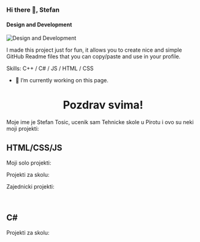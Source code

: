 ### Hi there 👋, Stefan
#### Design and Development
![Design and Development](https://cdn.dribbble.com/users/32897/screenshots/3564812/1.gif)

I made this project just for fun, it allows you to create nice and simple GitHub Readme files that you can copy/paste and use in your profile.

Skills: C++ / C# / JS / HTML / CSS

- 🔭 I’m currently working on this page. 












<h1 align="center">Pozdrav svima!</h1>
<head>

<body>
Moje ime je Stefan Tosic, ucenik sam Tehnicke skole u Pirotu i ovo su neki moji projekti:

<br>
<h2>HTML/CSS/JS</h2>

Moji solo projekti:



Projekti za skolu:


Zajednicki projekti:


<br>
<h2>C#</h2>

Projekti za skolu:

</body>




<!--
**Toosic/Toosic** is a ✨ _special_ ✨ repository because its `README.md` (this file) appears on your GitHub profile.

Here are some ideas to get you started:

- 🔭 I’m currently working on ...
- 🌱 I’m currently learning ...
- 👯 I’m looking to collaborate on ...
- 🤔 I’m looking for help with ...
- 💬 Ask me about ...
- 📫 How to reach me: ...
- 😄 Pronouns: ...
- ⚡ Fun fact: ...
-->

